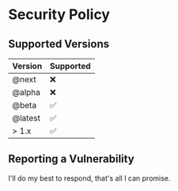 # Security Policy

## Supported Versions

| Version | Supported          |
| ------- | ------------------ |
| @next   | :x:                |
| @alpha  | :x:                |
| @beta   | :white_check_mark: |
| @latest | :white_check_mark: |
| > 1.x   | :white_check_mark: |

## Reporting a Vulnerability

<!-- Report to security@joshuahemphill.com -->

I'll do my best to respond, that's all I can promise.
